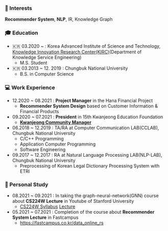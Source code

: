 ### 📡 Interests
**Recommender System**, **NLP**, IR, Knowledge Graph


### 🎓 Education
  - 🇰🇷 03.2020 ~ : Korea Advanced Institute of Science and Technology, [Knowledge Innovation Research Center(KIRC)](https://kirc.kaist.ac.kr/)(Department of Knowledge Service Engineering)
    - M.S. Student
  - 🇰🇷 03.2013 ~ 12. 2019 : Chungbuk National University
    - B.S. in Computer Science


### 💻 Work Experience
  - 12.2020 ~ 08.2021 : **Project Manager** in the Hana Financial Project
    -  **Recommender System Design** based on Customer Information & Financial Products
  - 09.2020 ~ 07.2021 : **President** in 15th Kwanjeong Education Foundation
    -  [**Kwanjeong Community Manager** ](https://www.facebook.com/groups/mensches/?multi_permalinks=4245840055438790&notif_id=1624750982923666&notif_t=feedback_reaction_generic&ref=notif)
  - 06.2018 ~ 12.2019 : TA/RA at Computer Communication LAB(CCLAB), Chungbuk National University
    -  C/C++ Programming
    -  Application Computer Programming
    -  Software Engineering
  - 09.2017 ~ 12.2017 : RA at Natural Language Processing LAB(NLP-LAB), Chungbuk National University
    - Preprocessing of Korean Legal Dictionary Processing System with ETRI

### :school: Personal Study
  - 08.2021 ~ 09.2021 : In taking the graph-neural-network(GNN) course about **CS224W Lecture**  in Youtube of Stanford University
    - [CS224W Syllabus](http://web.stanford.edu/class/cs224w/) [Lecture](https://youtu.be/JAB_plj2rbA)
  - 05.2021 ~ 07.2021 : Completion of the course about **Recommender System Lecture**  in Fastcampus
    - https://fastcampus.co.kr/data_online_rs
